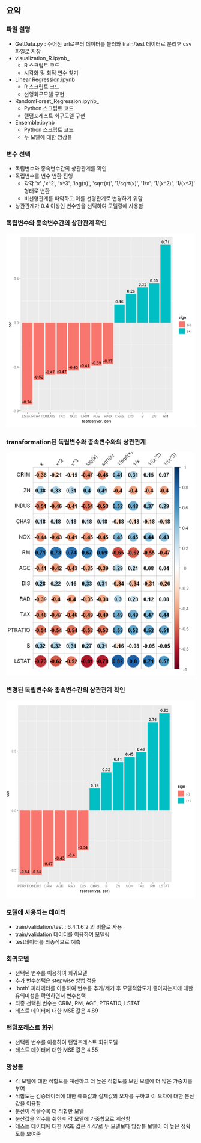 ## 요약


### 파일 설명
- GetData.py : 주어진 url로부터 데이터를 불러와 train/test 데이터로 분리후 csv 파일로 저장
- visualization_R.ipynb_
  - R 스크립트 코드
  - 시각화 및 최적 변수 찾기
- Linear Regression.ipynb
  - R 스크립트 코드
  - 선형회구모델 구현
- RandomForest_Regression.ipynb_
  - Python 스크립트 코드
  - 랜덤포레스트 회구모델 구현
- Ensemble.ipynb
  - Python 스크립트 코드
  - 두 모델에 대한 앙상블
### 변수 선택  
  - 독립변수와 종속변수간의 상관관계를 확인
  - 독립변수를 변수 변환 진행
    - 각각 'x' ,'x^2', 'x^3', 'log(x)', 'sqrt(x)', '1/sqrt(x)', '1/x', '1/(x^2)', '1/(x^3)' 형태로 변환
    - 비선형관계를 파악하고 이를 선형관계로 변경하기 위함   
  - 상관관계가 0.4 이상인 변수만을 선택하여 모델링에 사용함
  
  ### 독립변수와 종속변수간의 상관관계 확인
  ![cor1](./files/cor1.PNG)
  ### transformation된 독립변수와 종속변수와의 상관관계
  ![cor2](./files/cor2.PNG)    
  ### 변경된 독립변수와 종속변수간의 상관관계 확인
  ![cor3](./files/cor3.PNG)
  
  ### 모델에 사용되는 데이터
  - train/validation/test : 6.4:1.6:2 의 비율로 사용
  - train/validation 데이터를 이용하여 모델링
  - test데이터를 최종적으로 예측
  
  ### 회귀모델
  - 선택된 변수를 이용하여 회귀모델
  - 추가 변수선택은 stepwise 방법 적용
  - 'both' 파라메터를 이용하여 변수를 추가/제거 후 모델적합도가 좋아지는지에 대한 유의미성을 확인하면서 변수선택
  - 최종 선택된 변수는 CRIM, RM, AGE, PTRATIO, LSTAT
  - 테스트 데이터에 대한 MSE 값은 4.89
  ### 랜덤포레스트 회귀
  - 선택된 변수를 이용하여 랜덤포레스트 회귀모델
  - 테스트 데이터에 대한 MSE 값은 4.55
  
  ### 앙상블
  - 각 모델에 대한 적합도를 계산하고 더 높은 적합도를 보인 모델에 더 많은 가중치를 부여
  - 적합도는 검증데이터에 대한 예측값과 실제값의 오차를 구하고 이 오차에 대한 분산값을 이용함
  - 분산이 작을수록 더 적합한 모델
  - 분산값을 역수를 취한후 각 모델에 가중합으로 계산함 
  - 테스트 데이터에 대한 MSE 값은 4.47로 두 모델보다 앙상블 보델이 더 높은 정확도를 보여줌
  
   
  
  
  
